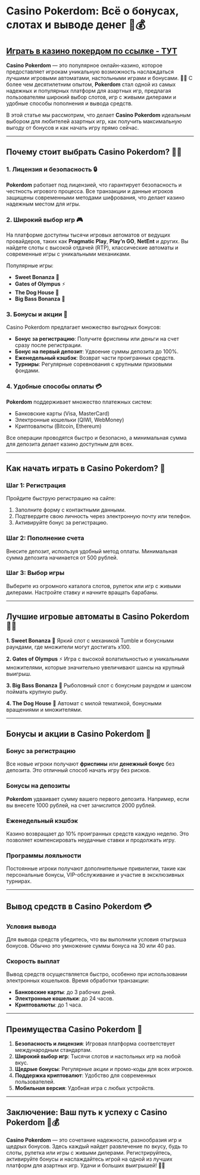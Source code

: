# Casino Pokerdom: Всё о бонусах, слотах и выводе денег 🎰💰

## [**Играть в казино покердом по ссылке - ТУТ**](https://brandplay.link/FwVc4f)

**Casino Pokerdom** — это популярное онлайн-казино, которое предоставляет игрокам уникальную возможность наслаждаться лучшими игровыми автоматами, настольными играми и бонусами. 🎯💸 С более чем десятилетним опытом, **Pokerdom** стал одной из самых надежных и популярных платформ для азартных игр, предлагая пользователям широкий выбор слотов, игр с живыми дилерами и удобные способы пополнения и вывода средств.

В этой статье мы рассмотрим, что делает **Casino Pokerdom** идеальным выбором для любителей азартных игр, как получить максимальную выгоду от бонусов и как начать игру прямо сейчас.

***

## Почему стоит выбрать Casino Pokerdom? 🌟🎰

### 1. **Лицензия и безопасность** 🔒

**Pokerdom** работает под лицензией, что гарантирует безопасность и честность игрового процесса. Все транзакции и данные игроков защищены современными методами шифрования, что делает казино надежным местом для игры.

### 2. **Широкий выбор игр** 🎮

На платформе доступны тысячи игровых автоматов от ведущих провайдеров, таких как **Pragmatic Play**, **Play’n GO**, **NetEnt** и других. Вы найдете слоты с высокой отдачей (RTP), классические автоматы и современные игры с уникальными механиками.

Популярные игры:

* **Sweet Bonanza** 🍬
* **Gates of Olympus** ⚡
* **The Dog House** 🐾
* **Big Bass Bonanza** 🎣

### 3. **Бонусы и акции** 🎁

Casino Pokerdom предлагает множество выгодных бонусов:

* **Бонус за регистрацию**: Получите фриспины или деньги на счет сразу после регистрации.
* **Бонус на первый депозит**: Удвоение суммы депозита до 100%.
* **Еженедельный кэшбэк**: Возврат части проигранных средств.
* **Турниры**: Регулярные соревнования с крупными призовыми фондами.

### 4. **Удобные способы оплаты** 💳

**Pokerdom** поддерживает множество платежных систем:

* Банковские карты (Visa, MasterCard)
* Электронные кошельки (QIWI, WebMoney)
* Криптовалюты (Bitcoin, Ethereum)

Все операции проводятся быстро и безопасно, а минимальная сумма для депозита делает казино доступным для всех.

***

## Как начать играть в Casino Pokerdom? 📝

### Шаг 1: Регистрация

Пройдите быструю регистрацию на сайте:

1. Заполните форму с контактными данными.
2. Подтвердите свою личность через электронную почту или телефон.
3. Активируйте бонус за регистрацию.

### Шаг 2: Пополнение счета

Внесите депозит, используя удобный метод оплаты. Минимальная сумма депозита начинается от 500 рублей.

### Шаг 3: Выбор игры

Выберите из огромного каталога слотов, рулеток или игр с живыми дилерами. Настройте ставку и начните вращать барабаны.

***

## Лучшие игровые автоматы в Casino Pokerdom 🎰💎

**1. Sweet Bonanza** 🍬
Яркий слот с механикой Tumble и бонусными раундами, где множители могут достигать x100.

**2. Gates of Olympus** ⚡
Игра с высокой волатильностью и уникальными множителями, которые значительно увеличивают шансы на крупный выигрыш.

**3. Big Bass Bonanza** 🎣
Рыболовный слот с бонусным раундом и шансом поймать крупную рыбу.

**4. The Dog House** 🐾
Автомат с милой тематикой, бонусными вращениями и множителями.

***

## Бонусы и акции в Casino Pokerdom 🎁

### Бонус за регистрацию

Все новые игроки получают **фриспины** или **денежный бонус** без депозита. Это отличный способ начать игру без рисков.

### Бонусы на депозиты

**Pokerdom** удваивает сумму вашего первого депозита. Например, если вы внесете 1000 рублей, на счет зачислится 2000 рублей.

### Еженедельный кэшбэк

Казино возвращает до 10% проигранных средств каждую неделю. Это позволяет компенсировать неудачные ставки и продолжать игру.

### Программы лояльности

Постоянные игроки получают дополнительные привилегии, такие как персональные бонусы, VIP-обслуживание и участие в эксклюзивных турнирах.

***

## Вывод средств в Casino Pokerdom 💳

### Условия вывода

Для вывода средств убедитесь, что вы выполнили условия отыгрыша бонусов. Обычно это умножение суммы бонуса на 30 или 40 раз.

### Скорость выплат

Вывод средств осуществляется быстро, особенно при использовании электронных кошельков. Время обработки транзакции:

* **Банковские карты**: до 3 рабочих дней.
* **Электронные кошельки**: до 24 часов.
* **Криптовалюты**: до 1 часа.

***

## Преимущества Casino Pokerdom 🌟

1. **Безопасность и лицензия**: Игровая платформа соответствует международным стандартам.
2. **Широкий выбор игр**: Тысячи слотов и настольных игр на любой вкус.
3. **Щедрые бонусы**: Регулярные акции и промо-коды для всех игроков.
4. **Поддержка криптовалют**: Удобство для современных пользователей.
5. **Мобильная версия**: Удобная игра с любых устройств.

***

## Заключение: Ваш путь к успеху с Casino Pokerdom 🎰💰

**Casino Pokerdom** — это сочетание надежности, разнообразия игр и щедрых бонусов. Здесь каждый найдет развлечение по вкусу, будь то слоты, рулетка или игры с живыми дилерами. Регистрируйтесь, активируйте бонусы и наслаждайтесь игрой на одной из лучших платформ для азартных игр. Удачи и больших выигрышей! 🌟🎉
